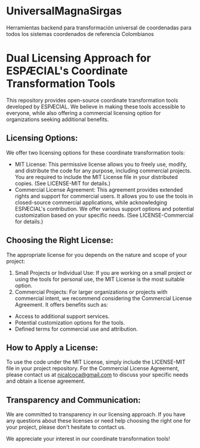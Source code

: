 # UniversalMagnaSirgas
Herramientas backend para transformación universal de coordenadas para todos los sistemas coordenados de referencia Colombianos

# Dual Licensing Approach for ESPÆCIAL's Coordinate Transformation Tools
This repository provides open-source coordinate transformation tools developed by ESPÆCIAL. We believe in making these tools accessible to everyone, while also offering a commercial licensing option for organizations seeking additional benefits.

## Licensing Options:

We offer two licensing options for these coordinate transformation tools:

- MIT License: This permissive license allows you to freely use, modify, and distribute the code for any purpose, including commercial projects. You are required to include the MIT License file in your distributed copies. (See LICENSE-MIT for details.)
- Commercial License Agreement: This agreement provides extended rights and support for commercial users. It allows you to use the tools in closed-source commercial applications, while acknowledging ESPÆCIAL's contribution. We offer various support options and potential customization based on your specific needs. (See LICENSE-Commercial for details.)

## Choosing the Right License:

The appropriate license for you depends on the nature and scope of your project:
1. Small Projects or Individual Use: If you are working on a small project or using the tools for personal use, the MIT License is the most suitable option.
2. Commercial Projects: For larger organizations or projects with commercial intent, we recommend considering the Commercial License Agreement. It offers benefits such as:
- Access to additional support services.
- Potential customization options for the tools.
- Defined terms for commercial use and attribution.

## How to Apply a License:

To use the code under the MIT License, simply include the LICENSE-MIT file in your project repository. For the Commercial License Agreement, please contact us at nicalcoca@gmail.com to discuss your specific needs and obtain a license agreement.

## Transparency and Communication:

We are committed to transparency in our licensing approach. If you have any questions about these licenses or need help choosing the right one for your project, please don't hesitate to contact us.

We appreciate your interest in our coordinate transformation tools!

